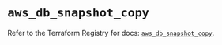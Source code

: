 # `aws_db_snapshot_copy`

Refer to the Terraform Registry for docs: [`aws_db_snapshot_copy`](https://registry.terraform.io/providers/hashicorp/aws/4.67.0/docs/resources/db_snapshot_copy).
